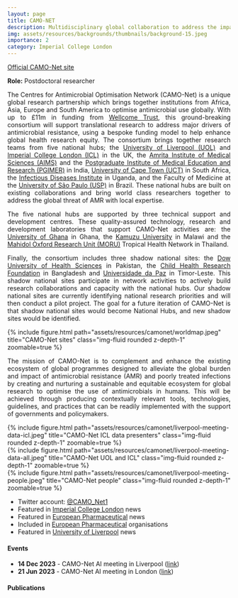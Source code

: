 ```yaml
---
layout: page
title: CAMO-NET
description: Multidisciplinary global collaboration to address the impact of antimicrobial resistance.
img: assets/resources/backgrounds/thumbnails/background-15.jpeg
importance: 2
category: Imperial College London
---
```


<a href="https://camonet.org/"
   class="" target="_blank">
   Official CAMO-Net site
   <i class="fa fa-sm fa-link" aria-hidden="true"></i>
</a>

<b>Role:</b> Postdoctoral researcher

<p align="justify">    
    The Centres for Antimicrobial Optimisation Network (CAMO-Net) is a unique global research partnership
    which brings together institutions from Africa, Asia, Europe and South America to optimise antimicrobial
    use globally. With up to £11m in funding from <a href="https://wellcome.ac.uk/">Wellcome Trust</a>, 
    this ground-breaking consortium will support translational research to address major drivers of 
    antimicrobial resistance, using a bespoke funding model to help enhance global health research equity. 
    The consortium brings together research teams from five national hubs; the 
    <a href="https://www.liverpool.ac.uk/">University of Liverpool (UOL)</a> and 
    <a href="https://www.imperial.ac.uk/">Imperial College London (ICL)</a> in the UK, the 
    <a href="">Amrita Institute of Medical Sciences (AIMS)</a> and the 
    <a href="">Postgraduate Institute of Medical Education and Research (PGIMER)</a> in India, 
    <a href="https://uct.ac.za/">University of Cape Town (UCT)</a> in South Africa, the 
    <a href="https://idi.mak.ac.ug/">Infectious Diseases Institute</a> in Uganda, and the Faculty of 
    Medicine at the <a href="https://www5.usp.br/">University of São Paulo (USP)</a> in Brazil. These national
    hubs are built on existing collaborations and bring world class researchers together to address the
    global threat of AMR with local expertise. 
</p>

<p align="justify"> 
    The five national hubs are supported by three technical support and development centres. These  
    quality-assured technology, research and development laboratories that support CAMO-Net activities
    are: the 
    <a href="https://www.ug.edu.gh/">University of Ghana</a> in Ghana, the 
    <a href="https://kcn.unima.mw/">Kamuzu University</a> in Malawi and the 
    <a href="https://www.tropmedres.ac/">Mahidol Oxford Research Unit (MORU)</a> Tropical Health Network in
    Thailand.
</p>

<p align="justify"> 
    Finally, the consortium includes three shadow national sites: the 
    <a href="https://www.duhs.edu.pk/">Dow University of Health Sciences</a> in Pakistan, the 
    <a href="https://chrfbd.org/">Child Health Research Foundation</a> in Bangladesh and 
    <a href="https://www.unpaz.tl/">Universidade da Paz</a> in Timor-Leste. This shadow national sites 
    participate in network activities to actively build research collaborations and capacity with the 
    national hubs. Our shadow national sites are currently identifying national research priorities and 
    will then conduct a pilot project. The goal for a future iteration of CAMO-Net is that shadow national 
    sites would become National Hubs, and new shadow sites would be identified.
</p>

<div class="row justify-content-center">
    {% include figure.html path="assets/resources/camonet/worldmap.jpeg" 
    title="CAMO-Net sites" class="img-fluid rounded z-depth-1" zoomable=true %}
</div>

<p align="justify">
    The mission of CAMO-Net is to complement and enhance the existing ecosystem of global programmes 
    designed to alleviate the global burden and impact of antimicrobial resistance (AMR) and poorly 
    treated infections by creating and nurturing a sustainable and equitable ecosystem for global 
    research to optimise the use of antimicrobials in humans. This will be achieved through producing 
    contextually relevant tools, technologies, guidelines, and practices that can be readily implemented 
    with the support of governments and policymakers.
</p>


<div class="row justify-content-sm-center d-none">
    <div class="col-sm">
        {% include figure.html path="assets/resources/camonet/liverpool-meeting-data-icl.jpeg" 
        title="CAMO-Net ICL data presenters" class="img-fluid rounded z-depth-1" zoomable=true %}
    </div>
    <div class="col-sm pl-md-1 pl-lg-1 pl-xl-1">
        {% include figure.html path="assets/resources/camonet/liverpool-meeting-data-all.jpeg" 
        title="CAMO-Net UOL and ICL" class="img-fluid rounded z-depth-1" zoomable=true %}
    </div>
    <div class="col-sm pl-md-1 pl-lg-1 pl-xl-1">
        {% include figure.html path="assets/resources/camonet/liverpool-meeting-people.jpeg" 
        title="CAMO-Net people" class="img-fluid rounded z-depth-1" zoomable=true %}
    </div>
</div>


<ul>
    <li>Twitter account: <a href="https://twitter.com/CAMO_Net1">@CAMO_Net1</a></li>
    <li>Featured in <a href="https://www.imperial.ac.uk/news/244413/new-global-research-consortium-established-optimise/">Imperial College London</a> news</li>
    <li>Featured in <a href="https://www.europeanpharmaceuticalreview.com/news/182060/global-research-consortium-to-help-address-antimicrobial-resistance/">European Pharmaceutical</a> news</li>
    <li>Included in <a href="https://www.europeanpharmaceuticalreview.com/organisations/centres-for-antimicrobial-optimisation-network-camo-net/"> European Pharmaceutical</a> organisations</li>
    <li>Featured in <a href="https://news.liverpool.ac.uk/2023/04/20/new-global-research-consortium-to-optimise-antimicrobial-use-in-humans/">University of Liverpool</a> news</li>
</ul>

#### Events

<ul>
    <li><b>14 Dec 2023</b> - CAMO-Net AI meeting in Liverpool (<a href="/portfolio-academic/news/announcement_20/">link</a>)</li>
    <li><b>21 Jun 2023</b> - CAMO-Net AI meeting in London (<a href="/portfolio-academic/news/announcement_19/">link</a>)</li>
</ul>


#### Publications
    
<div class="publications">
</div>
